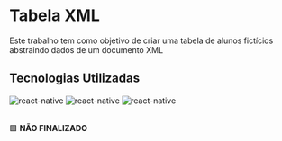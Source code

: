 # Tabela XML

Este trabalho tem como objetivo de criar uma tabela de alunos fictícios abstraindo dados de um documento XML

## Tecnologias Utilizadas
<div style="display: inline_block">
  <img align="center" alt="react-native" src="https://img.shields.io/badge/JavaScript-F7DF1E?style=for-the-badge&logo=javascript&logoColor=black"/>
  <img align="center" alt="react-native" src="https://img.shields.io/badge/HTML5-E34F26?style=for-the-badge&logo=html5&logoColor=white"/>
  <img align="center" alt="react-native" src="https://img.shields.io/badge/CSS-239120?&style=for-the-badge&logo=css3&logoColor=white"/>
</div>

<br />

🟩 **NÃO FINALIZADO**
 

